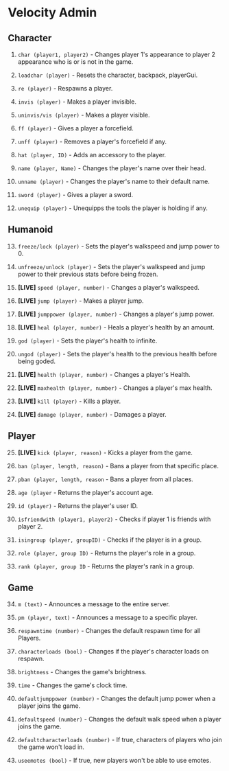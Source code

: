 # Velocity Admin

## Character

1. `char (player1, player2)` - Changes player 1's appearance to player 2 appearance who is or is not in the game.

2. `loadchar (player)` - Resets the character, backpack, playerGui.

3. `re (player)` - Respawns a player.

4. `invis (player)` - Makes a player invisible.

5. `uninvis/vis (player)` - Makes a player visible.

6. `ff (player)` - Gives a player a forcefield.

7. `unff (player)` - Removes a player's forcefield if any.

8. `hat (player, ID)` - Adds an accessory to the player.

9.  `name (player, Name)` - Changes the player's name over their head.

10. `unname (player)` - Changes the player's name to their default name.

11. `sword (player)` - Gives a player a sword.

12. `unequip (player)` - Unequipps the tools the player is holding if any.

## Humanoid

13. `freeze/lock (player)` - Sets the player's walkspeed and jump power to 0.

14. `unfreeze/unlock (player)` - Sets the player's walkspeed and jump power to their previous stats before being frozen.

15. **[LIVE]** `speed (player, number)` - Changes a player's walkspeed.

16. **[LIVE]** `jump (player)` - Makes a player jump.

17. **[LIVE]** `jumppower (player, number)` - Changes a player's jump power.

18. **[LIVE]** `heal (player, number)` - Heals a player's health by an amount.

19. `god (player)` - Sets the player's health to infinite.

20. `ungod (player)` - Sets the player's health to the previous health before being goded.

21. **[LIVE]** `health (player, number)` - Changes a player's Health.

22. **[LIVE]** `maxhealth (player, number)` - Changes a player's max health.

23. **[LIVE]** `kill (player)` - Kills a player.

24. **[LIVE]** `damage (player, number)` - Damages a player.

## Player

25. **[LIVE]** `kick (player, reason)` - Kicks a player from the game.

26. `ban (player, length, reason)` - Bans a player from that specific place.

27. `pban (player, length, reason` - Bans a player from all places.

28. `age (player` - Returns the player's account age.

29. `id (player)` - Returns the player's user ID.

30. `isfriendwith (player1, player2)` - Checks if player 1 is friends with player 2.

31. `isingroup (player, groupID)` - Checks if the player is in a group.

32. `role (player, group ID)` - Returns the player's role in a group.

33. `rank (player, group ID` - Returns the player's rank in a group.

## Game

34. `m (text)` - Announces a message to the entire server.

35. `pm (player, text)` - Announces a message to a specific player.

36. `respawntime (number)` - Changes the default respawn time for all Players.

37. `characterloads (bool)` - Changes if the player's character loads on respawn.

38. `brightness` - Changes the game's brightness.

39. `time` - Changes the game's clock time.

40. `defaultjumppower (number)` - Changes the default jump power when a player joins the game.

41. `defaultspeed (number)` - Changes the default walk speed when a player joins the game.

42. `defaultcharacterloads (number)` - If true, characters of players who join the game won't load in.

43. `useemotes (bool)` - If true, new players won't be able to use emotes.